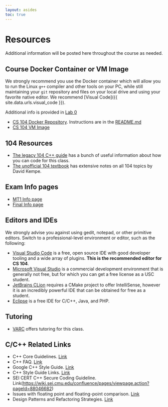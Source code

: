 ```yaml
---
layout: asides
toc: true
---
```


# Resources

Additional information will be posted here throughout the course as needed.

## Course Docker Container or VM Image

We strongly recommend you use the Docker container which will allow you to run the Linux `g++` compiler and other tools on your PC, while still maintaining your `git` repository and files on your local drive and using your favorite native editor. We recommend [Visual Code]({{ site.data.urls.visual_code }}). 

Additional info is provided in [Lab 0]({{site.url}}/labs/lab0/index.html)

 - [CS 104 Docker Repository]({{site.data.urls.docker_repo}}). Instructions are in the [README.md]({{site.data.urls.docker_repo}}/blob/main/README.md)
 - [CS 104 VM Image]({{site.data.urls.vm}})

## 104 Resources

- [The legacy 104 C++ guide](./guide-coding.pdf) has a bunch of useful information about how you can code for this class. 
- [The unofficial 104 textbook](./textbook-data-structures.pdf) has extensive notes on all 104 topics by David Kempe.

## Exam Info pages
 - [MT1 Info page]({{site.baseurl}}/resources/mt1-info/) 
 - [Final Info page]({{site.baseurl}}/resources/final-info/)

## Editors and IDEs

We strongly advise you against using gedit, notepad, or other primitive editors.
Switch to a professional-level environment or editor, such as the following:

- [Visual Studio Code](https://code.visualstudio.com/) is a free, open source IDE with good developer tooling and a wide array of plugins. **This is the recommended editor for CS 104**.
- [Microsoft Visual Studio](https://visualstudio.microsoft.com/) is a commercial development environment that is generally not free, but for which you can get a free license as a USC student.
- [JetBrains CLion](https://www.jetbrains.com/clion/) requires a CMake project to offer IntelliSense, however it is an incredibly powerful IDE that can be obtained for free as a student.
- [Eclipse](https://www.eclipse.org/) is a free IDE for C/C++, Java, and PHP.

## Tutoring

- [VARC](http://viterbi.usc.edu/varc/) offers tutoring for this class.

## C/C++ Related Links

- C++ Core Guidelines. [Link](https://isocpp.org/wiki/faq/coding-standards)
- C++ FAQ. [Link](https://isocpp.org/faq)
- Google C++ Style Guide. [Link](https://google.github.io/styleguide/cppguide.html)
- C++ Style Guide Links. [Link](http://isocpp.github.io/CppCoreGuidelines/CppCoreGuidelines)
- SEI CERT C++ Secure Coding Guideline. Link(https://wiki.sei.cmu.edu/confluence/pages/viewpage.action?pageId=88046682)
- Issues with floating point and floating-point comparison. [Link](https://randomascii.wordpress.com/2012/02/25/comparing-floating-point-numbers-2012-edition/)
- Design Patterns and Refactoring Strategies. [Link](https://sourcemaking.com/)


<!--
## Background Lectures

 - Mark Redekopp put together [several lectures](http://ee.usc.edu/~redekopp/csmodules.html) recapping material that you should have learned in CSCI 103. These may be particularly helpful if you are a transfer student and your intro class was not as comprehensive as CSCI 103.

 -->